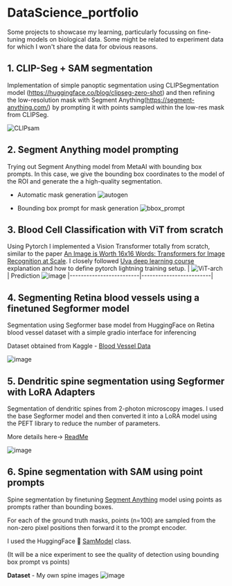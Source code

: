 # DataScience_portfolio
Some projects to showcase my learning, particularly focussing on fine-tuning models on biological data. Some might be related to experiment data for which I won't share the data for obvious reasons.

## 1. CLIP-Seg + SAM segmentation
Implementation of simple panoptic segmentation using CLIPSegmentation model (https://huggingface.co/blog/clipseg-zero-shot) and then refining the low-resolution mask with Segment Anything(https://segment-anything.com/) by prompting it with points sampled within the low-res mask from CLIPSeg.

![CLIPsam](https://github.com/Elsword016/Road-to-learning-ML/assets/29883365/cda9759b-1c70-40af-b4f3-25a818d6c89d)

## 2. Segment Anything model prompting ##
Trying out Segment Anything model from MetaAI with bounding box prompts. In this case, we give the bounding box coordinates to the model of the ROI and generate the a high-quality segmentation.
- Automatic mask generation 
![autogen](https://github.com/Elsword016/Road-to-learning-ML/assets/29883365/7fdb48e5-b7d5-4a84-9b0b-8e01031cb7f7)

- Bounding box prompt for mask generation 
![bbox_prompt](https://github.com/Elsword016/Road-to-learning-ML/assets/29883365/059a8c58-6c21-4467-acb4-d22d667ae712)

## 3. Blood Cell Classification with ViT from scratch
Using Pytorch I implemented a Vision Transformer totally from scratch, similar to the paper [An Image is Worth 16x16 Words: Transformers for Image Recognition at Scale](https://arxiv.org/abs/2010.11929). I closely followed [Uva deep learning course](https://uvadlc.github.io/) explanation and how to define pytorch lightning training setup.
| ![ViT-arch](https://github.com/Elsword016/DataScience_portfolio/assets/29883365/21bb6c70-a0a0-46b3-b1ab-c6a39e6100eb) | Prediction ![image](https://github.com/Elsword016/DataScience_portfolio/assets/29883365/4e24ebd9-88c6-4e12-9f2c-7ba53c761634) 
|-------------------------|-------------------------|

## 4. Segmenting Retina blood vessels using a finetuned Segformer model
Segmentation using Segformer base model from HuggingFace on Retina blood vessel dataset with a simple gradio interface for inferencing

Dataset obtained from Kaggle - [Blood Vessel Data](https://www.kaggle.com/datasets/abdallahwagih/retina-blood-vessel)


![image](https://github.com/Elsword016/DataScience_portfolio/assets/29883365/92f1efaf-8aaf-444d-a9bd-c2f636db167d)

## 5. Dendritic spine segmentation using Segformer with LoRA Adapters
Segmentation of dendritic spines from 2-photon microscopy images. I used the base Segformer model and then converted it into a LoRA model using the PEFT library to reduce the number of parameters.

More details here-> [ReadMe](Spine_Segmentation/Readme.md)

![image](https://github.com/Elsword016/DataScience_portfolio/assets/29883365/be50ee43-ffe9-45a6-83e6-882935776142)

## 6. Spine segmentation with SAM using point prompts
Spine segmentation by finetuning [Segment Anything](https://ai.meta.com/research/publications/segment-anything/) model using points as prompts rather than bounding boxes. 

For each of the ground truth masks, points (n=100) are sampled from the non-zero pixel positions
then forward it to the prompt encoder. 

I used the HuggingFace 🤗 [SamModel](https://huggingface.co/facebook/sam-vit-base) class.

(It will be a nice experiment to see the quality of detection using bounding box prompt vs points)

**Dataset** - My own spine images
![image](https://github.com/Elsword016/DataScience_portfolio/assets/29883365/5222d82c-7373-4cbc-bf4b-ac6f02a556b4)




